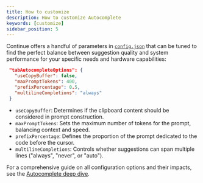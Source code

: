 ```yaml
---
title: How to customize
description: How to customize Autocomplete
keywords: [customize]
sidebar_position: 5
---
```


Continue offers a handful of parameters in [`config.json`](../reference/config-json.md) that can be tuned to find the perfect balance between suggestion quality and system performance for your specific needs and hardware capabilities:

```json title="config.json"
 "tabAutocompleteOptions": {
   "useCopyBuffer": false,
   "maxPromptTokens": 400,
   "prefixPercentage": 0.5,
   "multilineCompletions": "always"
 }
```

- `useCopyBuffer`: Determines if the clipboard content should be considered in prompt construction.
- `maxPromptTokens`: Sets the maximum number of tokens for the prompt, balancing context and speed.
- `prefixPercentage`: Defines the proportion of the prompt dedicated to the code before the cursor.
- `multilineCompletions`: Controls whether suggestions can span multiple lines ("always", "never", or "auto").

For a comprehensive guide on all configuration options and their impacts, see the [Autocomplete deep dive](../../customize/deep-dives/autocomplete.md).
